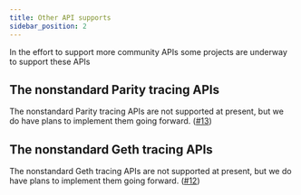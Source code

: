 ```yaml
---
title: Other API supports
sidebar_position: 2
---
```


In the effort to support more community APIs some projects are underway to support these APIs

## The nonstandard Parity tracing APIs

The nonstandard Parity tracing APIs are not supported at present, but we do have plans to implement them going forward. ([#13](https://github.com/aurora-is-near/aurora-relayer/issues/13))

## The nonstandard Geth tracing APIs

The nonstandard Geth tracing APIs are not supported at present, but we do have plans to implement them going forward. ([#12](https://github.com/aurora-is-near/aurora-relayer/issues/12))
